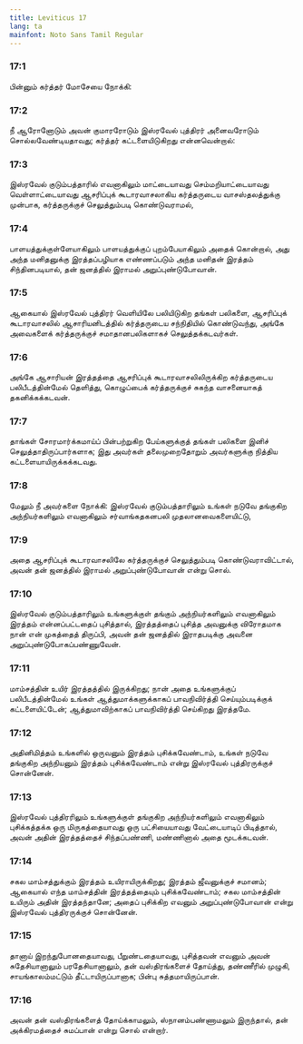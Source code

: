```yaml
---
title: Leviticus 17
lang: ta
mainfont: Noto Sans Tamil Regular
---
```


###  17:1

பின்னும் கர்த்தர் மோசேயை நோக்கி:

###  17:2

நீ ஆரோனோடும் அவன் குமாரரோடும் இஸ்ரவேல் புத்திரர் அனைவரோடும் சொல்லவேண்டியதாவது; கர்த்தர் கட்டளையிடுகிறது என்னவென்றால்:

###  17:3

இஸ்ரவேல் குடும்பத்தாரில் எவனாகிலும் மாட்டையாவது செம்மறியாட்டையாவது வெள்ளாட்டையாவது ஆசரிப்புக் கூடாரவாசலாகிய கர்த்தருடைய வாசஸ்தலத்துக்கு முன்பாக, கர்த்தருக்குச் செலுத்தும்படி கொண்டுவராமல்,

###  17:4

பாளயத்துக்குள்ளேயாகிலும் பாளயத்துக்குப் புறம்பேயாகிலும் அதைக் கொன்றால், அது அந்த மனிதனுக்கு இரத்தப்பழியாக எண்ணப்படும் அந்த மனிதன் இரத்தம் சிந்தினபடியால், தன் ஜனத்தில் இராமல் அறுப்புண்டுபோவான்.

###  17:5

ஆகையால் இஸ்ரவேல் புத்திரர் வெளியிலே பலியிடுகிற தங்கள் பலிகளை, ஆசரிப்புக் கூடாரவாசலில் ஆசாரியனிடத்தில் கர்த்தருடைய சந்நிதியில் கொண்டுவந்து, அங்கே அவைகளைக் கர்த்தருக்குச் சமாதானபலிகளாகச் செலுத்தக்கடவர்கள்.

###  17:6

அங்கே ஆசாரியன் இரத்தத்தை ஆசரிப்புக் கூடாரவாசலிலிருக்கிற கர்த்தருடைய பலிபீடத்தின்மேல் தெளித்து, கொழுப்பைக் கர்த்தருக்குச் சுகந்த வாசனையாகத் தகனிக்கக்கடவன்.

###  17:7

தாங்கள் சோரமார்க்கமாய்ப் பின்பற்றுகிற பேய்களுக்குத் தங்கள் பலிகளை இனிச் செலுத்தாதிருப்பார்களாக; இது அவர்கள் தலைமுறைதோறும் அவர்களுக்கு நித்திய கட்டளையாயிருக்கக்கடவது.

###  17:8

மேலும் நீ அவர்களை நோக்கி: இஸ்ரவேல் குடும்பத்தாரிலும் உங்கள் நடுவே தங்குகிற அந்நியர்களிலும் எவனாகிலும் சர்வாங்கதகனபலி முதலானவைகளையிட்டு,

###  17:9

அதை ஆசரிப்புக் கூடாரவாசலிலே கர்த்தருக்குச் செலுத்தும்படி கொண்டுவராவிட்டால், அவன் தன் ஜனத்தில் இராமல் அறுப்புண்டுபோவான் என்று சொல்.

###  17:10

இஸ்ரவேல் குடும்பத்தாரிலும் உங்களுக்குள் தங்கும் அந்நியர்களிலும் எவனாகிலும் இரத்தம் என்னப்பட்டதைப் புசித்தால், இரத்தத்தைப் புசித்த அவனுக்கு விரோதமாக நான் என் முகத்தைத் திருப்பி, அவன் தன் ஜனத்தில் இராதபடிக்கு அவனை அறுப்புண்டுபோகப்பண்ணுவேன்.

###  17:11

மாம்சத்தின் உயிர் இரத்தத்தில் இருக்கிறது; நான் அதை உங்களுக்குப் பலிபீடத்தின்மேல் உங்கள் ஆத்துமாக்களுக்காகப் பாவநிவிர்த்தி செய்யும்படிக்குக் கட்டளையிட்டேன்; ஆத்துமாவிற்காகப் பாவநிவிர்த்தி செய்கிறது இரத்தமே.

###  17:12

அதினிமித்தம் உங்களில் ஒருவனும் இரத்தம் புசிக்கவேண்டாம், உங்கள் நடுவே தங்குகிற அந்நியனும் இரத்தம் புசிக்கவேண்டாம் என்று இஸ்ரவேல் புத்திரருக்குச் சொன்னேன்.

###  17:13

இஸ்ரவேல் புத்திரரிலும் உங்களுக்குள் தங்குகிற அந்நியர்களிலும் எவனாகிலும் புசிக்கத்தக்க ஒரு மிருகத்தையாவது ஒரு பட்சியையாவது வேட்டையாடிப் பிடித்தால், அவன் அதின் இரத்தத்தைச் சிந்தப்பண்ணி, மண்ணினால் அதை மூடக்கடவன்.

###  17:14

சகல மாம்சத்துக்கும் இரத்தம் உயிராயிருக்கிறது; இரத்தம் ஜீவனுக்குச் சமானம்; ஆகையால் எந்த மாம்சத்தின் இரத்தத்தையும் புசிக்கவேண்டாம்; சகல மாம்சத்தின் உயிரும் அதின் இரத்தந்தானே; அதைப் புசிக்கிற எவனும் அறுப்புண்டுபோவான் என்று இஸ்ரவேல் புத்திரருக்குச் சொன்னேன்.

###  17:15

தானாய் இறந்துபோனதையாவது, பீறுண்டதையாவது, புசித்தவன் எவனும் அவன் சுதேசியானாலும் பரதேசியானாலும், தன் வஸ்திரங்களைச் தோய்த்து, தண்ணீரில் முழுகி, சாயங்காலம்மட்டும் தீட்டாயிருப்பானாக; பின்பு சுத்தமாயிருப்பான்.

###  17:16

அவன் தன் வஸ்திரங்களைத் தோய்க்காமலும், ஸ்நானம்பண்ணாமலும் இருந்தால், தன் அக்கிரமத்தைச் சுமப்பான் என்று சொல் என்றார்.

